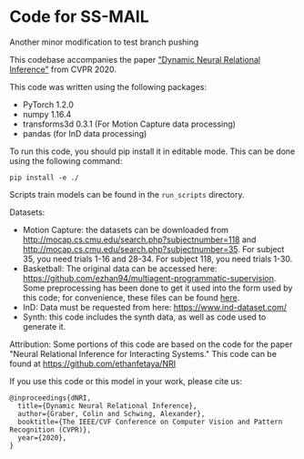 # Code for SS-MAIL

Another minor modification to test branch pushing

This codebase accompanies the paper ["Dynamic Neural Relational Inference"](http://openaccess.thecvf.com/content_CVPR_2020/html/Graber_Dynamic_Neural_Relational_Inference_CVPR_2020_paper.html) from CVPR 2020.

This code was written using the following packages:
- PyTorch 1.2.0
- numpy 1.16.4
- transforms3d 0.3.1 (For Motion Capture data processing)
- pandas (for InD data processing)

To run this code, you should pip install it in editable mode. This can be done using the following command:

`pip install -e ./`

Scripts train models can be found in the `run_scripts` directory.

Datasets:
- Motion Capture: the datasets can be downloaded from http://mocap.cs.cmu.edu/search.php?subjectnumber=118 
  and http://mocap.cs.cmu.edu/search.php?subjectnumber=35. For subject 35, you need trials 1-16 and 28-34.
  For subject 118, you need trials 1-30.
- Basketball: The original data can be accessed here: https://github.com/ezhan94/multiagent-programmatic-supervision. Some preprocessing has been done to get it used into the form used by this code; for convenience, these files can be found [here](https://drive.google.com/file/d/1x4243T1TOymrvTJKV5D7S2pQFS-mSwxf/view?usp=sharing).
- InD: Data must be requested from here: https://www.ind-dataset.com/
- Synth: this code includes the synth data, as well as code used to generate it.

Attribution:
Some portions of this code are based on the code for the paper "Neural Relational Inference for Interacting
Systems." This code can be found at https://github.com/ethanfetaya/NRI

If you use this code or this model in your work, please cite us:

    @inproceedings{dNRI,
      title={Dynamic Neural Relational Inference},
      author={Graber, Colin and Schwing, Alexander},
      booktitle={The IEEE/CVF Conference on Computer Vision and Pattern Recognition (CVPR)},
      year={2020},
    }
  
  
